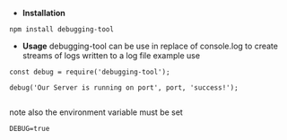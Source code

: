* **Installation**

``npm install debugging-tool``

* **Usage**
debugging-tool can be use in replace of console.log
to create streams of logs written to a log file
example use

```
const debug = require('debugging-tool');

debug('Our Server is running on port', port, 'success!');


```

note also the environment variable must be set

``DEBUG=true``
